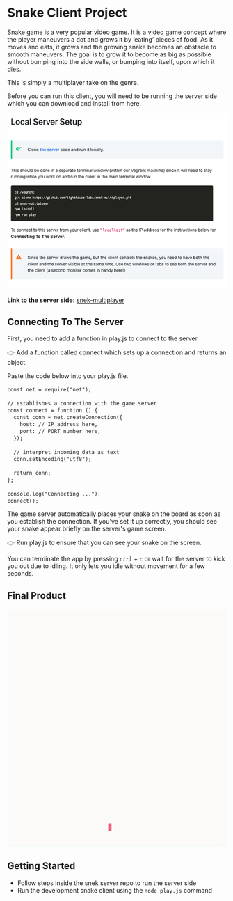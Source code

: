# Snake Client Project

Snake game is a very popular video game. It is a video game concept where the player maneuvers a dot and grows it by ‘eating’ pieces of food. As it moves and eats, it grows and the growing snake becomes an obstacle to smooth maneuvers. The goal is to grow it to become as big as possible without bumping into the side walls, or bumping into itself, upon which it dies.

This is simply a multiplayer take on the genre.

Before you can run this client, you will need to be running the server side which you can download and install from here.

<img src="https://github.com/Lala0419/snake-client/blob/master/assets/description(2).png" />

**Link to the server side:** [snek-multiplayer](https://github.com/lighthouse-labs/snek-multiplayer)


## Connecting To The Server

First, you need to add a function in play.js to connect to the server.

:point_right: Add a function called connect which sets up a connection and returns an object.

Paste the code below into your play.js file.

```
const net = require("net");

// establishes a connection with the game server
const connect = function () {
  const conn = net.createConnection({
    host: // IP address here,
    port: // PORT number here,
  });

  // interpret incoming data as text
  conn.setEncoding("utf8");

  return conn;
};

console.log("Connecting ...");
connect();
```
The game server automatically places your snake on the board as soon as you establish the connection. If you've set it up correctly, you should see your snake appear briefly on the server's game screen.

:point_right: Run play.js to ensure that you can see your snake on the screen.

You can terminate the app by pressing *`ctrl`* + *`c`* or wait for the server to kick you out due to idling. It only lets you idle without movement for a few seconds.


## Final Product

<img src="https://github.com/Lala0419/snake-client/blob/master/assets/snake-client(2).gif" />


## Getting Started

- Follow steps inside the snek server repo to run the server side
- Run the development snake client using the `node play.js` command
